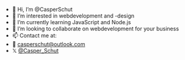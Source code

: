 - 👋  Hi, I’m @CasperSchut
- 👀  I’m interested in webdevelopment and -design
- 🌱  I’m currently learning JavaScript and Node.js
- 💞️  I’m looking to collaborate on webdevelopment for your business
- 📫  Contact me at:
- 📧  casperschut@outlook.com
- 𝕏   [@Casper_Schut](https://x.com/Casper_Schut?t=_hGAPtZkNF1A6HVjL7vzgA&s=09) 
 
<!---
CasperSchut/CasperSchut is a ✨ special ✨ repository because its `README.md` (this file) appears on your GitHub profile.
You can click the Preview link to take a look at your changes.
--->
